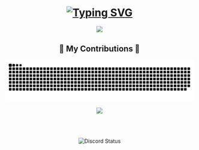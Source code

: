 <!--
<img2 src="https://raw.githubusercontent.com/Tarikul-Islam-Anik/Animated-Fluent-Emojis/master/Emojis/People%20with%20professions/Man%20Technologist%20Light%20Skin%20Tone.png" alt="Man Technologist Light Skin Tone" width="150" height="150" />
 <h1 align="center">Hi 👋, I'm Álvaro Escartí </h1>
 <h3 align="center">A passionate frontend developer from Spain.</h3>
 -->

<h1 align="center">
 <a href="https://git.io/typing-svg"><img src="https://readme-typing-svg.herokuapp.com?font=Rightous&size=35&center=true&width=500&height=70&duration=4000&lines=Hi+There!+;I'm+Álvaro+Escartí+" alt="Typing SVG" /></a>
</h1>

<p align="center">
    <a href="https://skillicons.dev">
        <img src="https://skillicons.dev/icons?i=php,github,javascript,html,vscode,java,mysql,docker,css,bootstrap "/><br>
    </a>
</p>

<div align="center">
  <h2>🐍 My Contributions 🐍</h2>
</div>

![Snake animation](https://github.com/escartii/escartii/blob/output/github-contribution-grid-snake-dark.svg)
 <br>
 <p align="center">
   <img src="https://github-readme-stats.vercel.app/api?username=escartii&theme=radical"/>
 </p>

 <br> 
<br> 
  <p align="center">
  <img alt="Discord Status" src="https://discord.c99.nl/widget/theme-4/490589814635233281.png" />
  <br>

 <!--
 **escartii/escartii** is a ✨ _special_ ✨ repository because its `README.md` (this file) appears on your GitHub profile.
 Here are some ideas to get you started:
 - 🔭 I’m currently working on ...
 - 🌱 I’m currently learning ...
 - 👯 I’m looking to collaborate on ...
 - 🤔 I’m looking for help with ...
 - 💬 Ask me about ...
 - 📫 How to reach me: ...
 - 😄 Pronouns: ...
 - ⚡ Fun fact: ...
 -->
